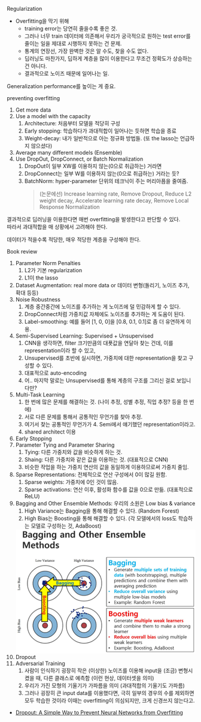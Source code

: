 Regularization

- Overfitting을 막기 위해
  - training error는 당연히 줄을수록 좋은 것.
  - 그러나 너무 train 데이터에 의존해서 우리가 궁극적으로 원하는 test error를 줄이는 일을 제대로 시행하지 못하는 건 문제.
  - 통계의 연장선, 가장 완벽한 것은 알 수도, 찾을 수도 없다.
  - 딥러닝도 마찬가지, 딥하게 계층을 많이 이용한다고 무조건 정확도가 상승하는 건 아니다.
  - 결과적으로 노이즈 때문에 일어나는 일.

Generalization performance를 높이는 게 중요.

preventing overfitting

1. Get more data
2. Use a model with the capacity
   1. Architecture: 처음부터 모델을 적당히 구성
   2. Early stopping: 학습하다가 과대적합이 일어나는 듯하면 학습을 종료
   3. Weight-decay: 내가 일반적으로 아는 정규화 방법들. (또 the lasso는 언급하지 않으셨다)
3. Average many different models (Ensemble)
4. Use DropOut, DropConnect, or Batch Normalization
   1. DropOut이 일부 XW를 이용하지 않는(0으로 취급하는) 거라면
   2. DropConnect는 일부 W를 이용하지 않는(0으로 취급하는) 거라는 듯?
   3. BatchNorm: hyper-parameter 단위의 테크닉이 주는 머리아픔을 줄여줌.
      > (논문에선) Increase learning rate, Remove Dropout, Reduce L2 weight decay, Accelerate learning rate decay, Remove Local Response Normalization

결과적으로 딥러닝을 이용한다면 매번 overfitting을 발생한다고 판단할 수 있다.<br />
따라서 과대적합을 매 상황에서 고려해야 한다.

데이터가 적을수록 적당한, 매우 적당한 계층을 구성해야 한다.

Book review

1. Parameter Norm Penalties
   1. L2가 기본 regularization
   2. L1이 the lasso
2. Dataset Augmentation: real more data or 데이터 변형(돌리기, 노이즈 추가, 확대 등등)
3. Noise Robustness
   1. 계층 중간중간에 노이즈를 추가하는 게 노이즈에 덜 민감하게 할 수 있다.
   2. DropConnect처럼 가중치값 자체에도 노이즈를 추가하는 게 도움이 된다.
   3. Label-smoothing: 예를 들어 [1, 0, 0]을 [0.8, 0.1, 0.1]로 좀 더 유연하게 이용.
4. Semi-Supervised Learning: Supervised + Unsupervised
   1. CNN을 생각하면, filter 크기만큼의 대푯값을 연달아 찾는 건데, 이를 representation이라 할 수 있고,
   2. Unsupervised를 초반에 실시하면, 가중치에 대한 representation을 찾고 구성할 수 있다.
   3. 대표적으로 auto-encoding
   4. 어.. 마지막 말로는 Unsupervised를 통해 계층의 구조를 그리신 걸로 보입니다만?
5. Multi-Task Learning
   1. 한 번에 많은 문제를 해결하는 것. (나이 추정, 성별 추정, 직업 추정? 등을 한 번에)
   2. 서로 다른 문제를 통해서 공통적인 무언가를 찾아 추정.
   3. 여기서 찾는 공통적인 무언가가 4. Semi에서 얘기했던 representation이라고.
   4. shared architect 이용
6. Early Stopping
7. Parameter Tying and Parameter Sharing
   1. Tying: 다른 가중치와 값을 비슷하게 하는 것.
   2. Shaing: 다른 가중치와 같은 값을 이용하는 것. (대표적으로 CNN)
   3. 비슷한 작업을 하는 가중치 연산의 값을 동일하게 이용하므로써 가중치 줄임.
8. Sparse Representations: 전체적으로 연산 구성에서 0이 많길 원함.
   1. Sparse weights: 가중치에 0인 것이 많음.
   2. Sparse activations: 연산 이후, 활성화 함수를 값을 0으로 만듦. (대표적으로 ReLU)
9. Bagging and Other Ensemble Methods: 우리의 소원은 Low bias & variance
   1.  High Variance는 Bagging을 통해 해결할 수 있다. (Random Forest)
   2.  High Bias는 Boosting을 통해 해결할 수 있다. (각 모델에서의 loss도 학습하는 모델로 구성하는 것, AdaBoost)
      <img src="images/Bagging_and_Boosting.JPG" style="display: block; margin: auto;" />
10. Dropout
11. Adversarial Training
    1.  사람이 인식하기 굉장히 작은 (이상한) 노이즈를 이용해 input을 (조금) 변형시켰을 때, 다른 클래스로 예측함 (이런 현상, 데이터셋을 의미)
    2.  우리가 가진 모형의 기울기가 가파름을 의미 (과대적합의 기울기도 가파름)
    3.  그러나 굉장히 큰 input data를 이용했다면, 극히 일부의 경우의 수를 제외하면 모두 학습한 것이라 이때는 overfitting이 의심되지만, 크게 신경쓰지 않는다고.

- [Dropout: A Simple Way to Prevent Neural Networks from Overfitting](https://github.com/sjchoi86/dl_tutorials_10weeks/blob/master/papers/Dropout-%20A%20Simple%20Way%20to%20Prevent%20Neural%20Networks%20from%20Overfitting.pdf)
